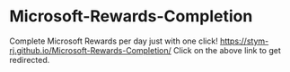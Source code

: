 # Microsoft-Rewards-Completion
Complete Microsoft Rewards per day just with one click!
https://stym-rj.github.io/Microsoft-Rewards-Completion/
Click on the above link to get redirected.
